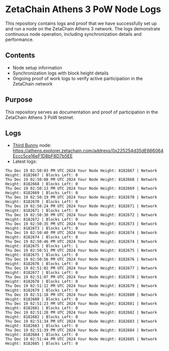 # ZetaChain Athens 3 PoW Node Logs
This repository contains logs and proof that we have successfully set up and run a node on the ZetaChain Athens 3 network. The logs demonstrate continuous node operation, including synchronization details and performance.

## Contents
- Node setup information
- Synchronization logs with block height details
- Ongoing proof of work logs to verify active participation in the ZetaChain network

## Purpose
This repository serves as documentation and proof of participation in the ZetaChain Athens 3 PoW testnet.

## Logs

- [Third Bunny](https://thirdbunny.xyz/) node: https://athens.explorer.zetachain.com/address/0x225254d35dE666064Eccc5ce16eF1D8bF8D7b5EE
- Latest logs:
```
Thu Dec 19 02:50:03 PM UTC 2024 Your Node Height: 8182667 | Network Height: 8182667 | Blocks Left: 0
Thu Dec 19 02:50:08 PM UTC 2024 Your Node Height: 8182668 | Network Height: 8182668 | Blocks Left: 0
Thu Dec 19 02:50:13 PM UTC 2024 Your Node Height: 8182669 | Network Height: 8182669 | Blocks Left: 0
Thu Dec 19 02:50:19 PM UTC 2024 Your Node Height: 8182670 | Network Height: 8182670 | Blocks Left: 0
Thu Dec 19 02:50:24 PM UTC 2024 Your Node Height: 8182671 | Network Height: 8182671 | Blocks Left: 0
Thu Dec 19 02:50:30 PM UTC 2024 Your Node Height: 8182672 | Network Height: 8182672 | Blocks Left: 0
Thu Dec 19 02:50:35 PM UTC 2024 Your Node Height: 8182673 | Network Height: 8182673 | Blocks Left: 0
Thu Dec 19 02:50:40 PM UTC 2024 Your Node Height: 8182674 | Network Height: 8182674 | Blocks Left: 0
Thu Dec 19 02:50:46 PM UTC 2024 Your Node Height: 8182674 | Network Height: 8182675 | Blocks Left: 1
Thu Dec 19 02:50:51 PM UTC 2024 Your Node Height: 8182675 | Network Height: 8182675 | Blocks Left: 0
Thu Dec 19 02:50:56 PM UTC 2024 Your Node Height: 8182676 | Network Height: 8182676 | Blocks Left: 0
Thu Dec 19 02:51:02 PM UTC 2024 Your Node Height: 8182677 | Network Height: 8182677 | Blocks Left: 0
Thu Dec 19 02:51:07 PM UTC 2024 Your Node Height: 8182678 | Network Height: 8182678 | Blocks Left: 0
Thu Dec 19 02:51:12 PM UTC 2024 Your Node Height: 8182679 | Network Height: 8182679 | Blocks Left: 0
Thu Dec 19 02:51:18 PM UTC 2024 Your Node Height: 8182680 | Network Height: 8182680 | Blocks Left: 0
Thu Dec 19 02:51:23 PM UTC 2024 Your Node Height: 8182681 | Network Height: 8182681 | Blocks Left: 0
Thu Dec 19 02:51:28 PM UTC 2024 Your Node Height: 8182682 | Network Height: 8182682 | Blocks Left: 0
Thu Dec 19 02:51:34 PM UTC 2024 Your Node Height: 8182683 | Network Height: 8182683 | Blocks Left: 0
Thu Dec 19 02:51:39 PM UTC 2024 Your Node Height: 8182684 | Network Height: 8182684 | Blocks Left: 0
Thu Dec 19 02:51:44 PM UTC 2024 Your Node Height: 8182685 | Network Height: 8182685 | Blocks Left: 0
```
